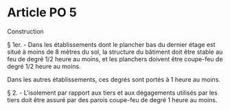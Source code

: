 # Article PO 5

Construction

§ 1er. - Dans les établissements dont le plancher bas du dernier étage est situé à moins de 8 mètres du sol, la structure du bâtiment doit être stable au feu de degré 1/2 heure au moins, et les planchers doivent être coupe-feu de degré 1/2 heure au moins.

Dans les autres établissements, ces degrés sont portés à 1 heure au moins.

§ 2. - L'isolement par rapport aux tiers et aux dégagements utilisés par les tiers doit être assuré par des parois coupe-feu de degré 1 heure au moins.
